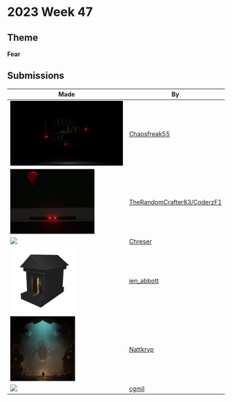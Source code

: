# 2023 Week 47


## Theme

**Fear**


## Submissions

| Made | By |
|------|----|
| <img src="./Chaosfreak55/FearChallenge.png" height="150" /> | [Chaosfreak55](./Chaosfreak55/) |
| <img src="./TheRandomCrafter83/image.png" height="150" /> | [TheRandomCrafter83/CoderzF1](./TheRandomCrafter83/) |
| <img src="./Chreser/untitled.png" height="150" /> | [Chreser](./Chreser/) |
| <img src="./jen_abbott/fear-jsa-nov2023.png" height="150" /> | [jen_abbott](./jen_abbott/) |
| <img src="./Nattkryp/2023-11-27_fear_post.png" height="150" /> | [Nattkryp](./Nattkryp/) |
| <img src="./cgmil/WeeklyModel-Fear.png" height="150" /> | [cgmil](./cgmil/) |
